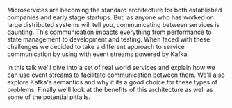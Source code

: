Microservices are becoming the standard architecture for both established companies and early stage startups. But, as anyone who has worked on large distributed systems will tell you, communicating between services is daunting. This communication impacts everything from performance to state management to development and testing. When faced with these challenges we decided to take a different approach to service communication by using with event streams powered by Kafka.

In this talk we'll dive into a set of real world services and explain how we can use event streams to facilitate communication between them. We'll also explore Kafka's semantics and why it its a good choice for these types of problems. Finally we'll look at the benefits of this architecture as well as some of the potential pitfalls.
